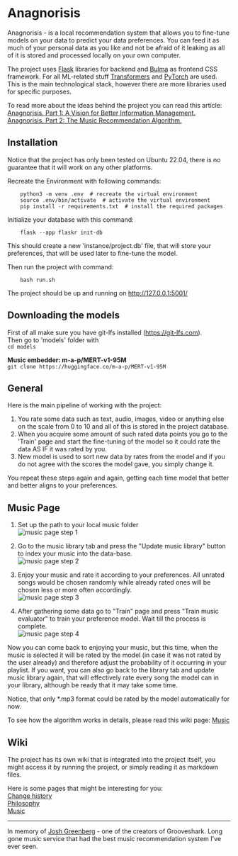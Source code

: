 # Anagnorisis
Anagnorisis - is a local recommendation system that allows you to fine-tune models on your data to predict your data preferences. You can feed it as much of your personal data as you like and not be afraid of it leaking as all of it is stored and processed locally on your own computer. 


The project uses [Flask](https://flask.palletsprojects.com/) libraries for backend and [Bulma](https://bulma.io/) as frontend CSS framework. For all ML-related stuff [Transformers](https://github.com/huggingface/transformers) and [PyTorch](https://pytorch.org/) are used. This is the main technological stack, however there are more libraries used for specific purposes.


To read more about the ideas behind the project you can read this article:  
[Anagnorisis. Part 1: A Vision for Better Information Management.](https://medium.com/@AlexeyBorsky/anagnorisis-part-1-a-vision-for-better-information-management-5658b6aaffa0)
[Anagnorisis. Part 2: The Music Recommendation Algorithm.](https://medium.com/@AlexeyBorsky/anagnorisis-part-2-the-music-recommendation-algorithm-ba5ce7a0fa30)


## Installation
Notice that the project has only been tested on Ubuntu 22.04, there is no guarantee that it will work on any other platforms. 


Recreate the Environment with following commands: 
``` 
    python3 -m venv .env  # recreate the virtual environment
    source .env/bin/activate  # activate the virtual environment
    pip install -r requirements.txt  # install the required packages
```

Initialize your database with this command: 
```
    flask --app flaskr init-db
```
This should create a new 'instance/project.db' file, that will store your preferences, that will be used later to fine-tune the model.  


Then run the project with command:
```  
    bash run.sh
```
The project should be up and running on http://127.0.0.1:5001/  

## Downloading the models
First of all make sure you have git-lfs installed (https://git-lfs.com).  
Then go to 'models' folder with  
```cd models```

**Music embedder: m-a-p/MERT-v1-95M**  
```git clone https://huggingface.co/m-a-p/MERT-v1-95M```


## General
Here is the main pipeline of working with the project:  
1. You rate some data such as text, audio, images, video or anything else on the scale from 0 to 10 and all of this is stored in the project database.  
2. When you acquire some amount of such rated data points you go to the 'Train' page and start the fine-tuning of the model so it could rate the data AS IF it was rated by you.  
3. New model is used to sort new data by rates from the model and if you do not agree with the scores the model gave, you simply change it.  

You repeat these steps again and again, getting each time model that better and better aligns to your preferences.  


## Music Page
1. Set up the path to your local music folder  
![music page step 1](static/music_step_1.png)

2. Go to the music library tab and press the "Update music library" button to index your music into the data-base.  
![music page step 2](static/music_step_2.png)

3. Enjoy your music and rate it according to your preferences. All unrated songs would be chosen randomly while already rated ones will be chosen less or more often accordingly.  
![music page step 3](static/music_step_3.png)

4. After gathering some data go to "Train" page and press "Train music evaluator" to train your preference model. Wait till the process is complete.  
![music page step 4](static/music_step_4.png)


Now you can come back to enjoying your music, but this time, when the music is selected it will be rated by the model (in case it was not rated by the user already) and therefore adjust the probability of it occurring in your playlist. If you want, you can also go back to the library tab and update music library again, that will effectively rate every song the model can in your library, although be ready that it may take some time.  

Notice, that only *.mp3 format could be rated by the model automatically for now.

To see how the algorithm works in details, please read this wiki page: [Music](wiki/music.md)


## Wiki
The project has its own wiki that is integrated into the project itself, you might access it by running the project, or simply reading it as markdown files.

Here is some pages that might be interesting for you:  
[Change history](wiki/change_history.md)  
[Philosophy](wiki/philosophy.md)  
[Music](wiki/music.md)  

---------------	
In memory of [Josh Greenberg](https://variety.com/2015/digital/news/grooveshark-josh-greenberg-dead-1201544107/) - one of the creators of Grooveshark. Long gone music service that had the best music recommendation system I've ever seen. 